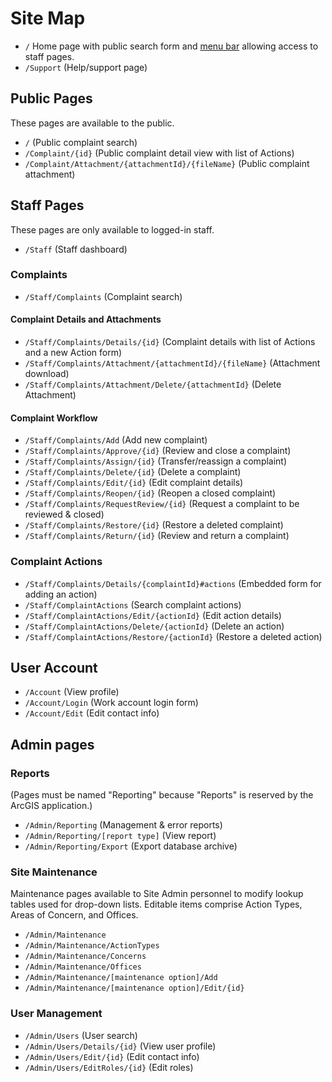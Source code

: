 # Site Map

* `/` Home page with public search form and [menu bar](Menu%20bar.md) allowing access to staff pages.
* `/Support` (Help/support page)

## Public Pages

These pages are available to the public.

* `/` (Public complaint search)
* `/Complaint/{id}` (Public complaint detail view with list of Actions)
* `/Complaint/Attachment/{attachmentId}/{fileName}` (Public complaint attachment)

## Staff Pages

These pages are only available to logged-in staff.

* `/Staff` (Staff dashboard)

### Complaints

* `/Staff/Complaints` (Complaint search)

#### Complaint Details and Attachments

* `/Staff/Complaints/Details/{id}` (Complaint details with list of Actions and a new Action form)
* `/Staff/Complaints/Attachment/{attachmentId}/{fileName}` (Attachment download)
* `/Staff/Complaints/Attachment/Delete/{attachmentId}` (Delete Attachment)

#### Complaint Workflow

* `/Staff/Complaints/Add` (Add new complaint)
* `/Staff/Complaints/Approve/{id}` (Review and close a complaint)
* `/Staff/Complaints/Assign/{id}` (Transfer/reassign a complaint)
* `/Staff/Complaints/Delete/{id}` (Delete a complaint)
* `/Staff/Complaints/Edit/{id}` (Edit complaint details)
* `/Staff/Complaints/Reopen/{id}` (Reopen a closed complaint)
* `/Staff/Complaints/RequestReview/{id}` (Request a complaint to be reviewed & closed)
* `/Staff/Complaints/Restore/{id}` (Restore a deleted complaint)
* `/Staff/Complaints/Return/{id}` (Review and return a complaint)

### Complaint Actions

* `/Staff/Complaints/Details/{complaintId}#actions` (Embedded form for adding an action)
* `/Staff/ComplaintActions` (Search complaint actions)
* `/Staff/ComplaintActions/Edit/{actionId}` (Edit action details)
* `/Staff/ComplaintActions/Delete/{actionId}` (Delete an action)
* `/Staff/ComplaintActions/Restore/{actionId}` (Restore a deleted action)

## User Account

* `/Account` (View profile)
* `/Account/Login` (Work account login form)
* `/Account/Edit` (Edit contact info)

## Admin pages

### Reports

(Pages must be named "Reporting" because "Reports" is reserved by the ArcGIS application.)

* `/Admin/Reporting` (Management & error reports)
* `/Admin/Reporting/[report type]` (View report)
* `/Admin/Reporting/Export` (Export database archive)

### Site Maintenance

Maintenance pages available to Site Admin personnel to modify lookup tables used for drop-down lists. Editable items
comprise Action Types, Areas of Concern, and Offices.

* `/Admin/Maintenance`
* `/Admin/Maintenance/ActionTypes`
* `/Admin/Maintenance/Concerns`
* `/Admin/Maintenance/Offices`
* `/Admin/Maintenance/[maintenance option]/Add`
* `/Admin/Maintenance/[maintenance option]/Edit/{id}`

### User Management

* `/Admin/Users` (User search)
* `/Admin/Users/Details/{id}` (View user profile)
* `/Admin/Users/Edit/{id}` (Edit contact info)
* `/Admin/Users/EditRoles/{id}` (Edit roles)
